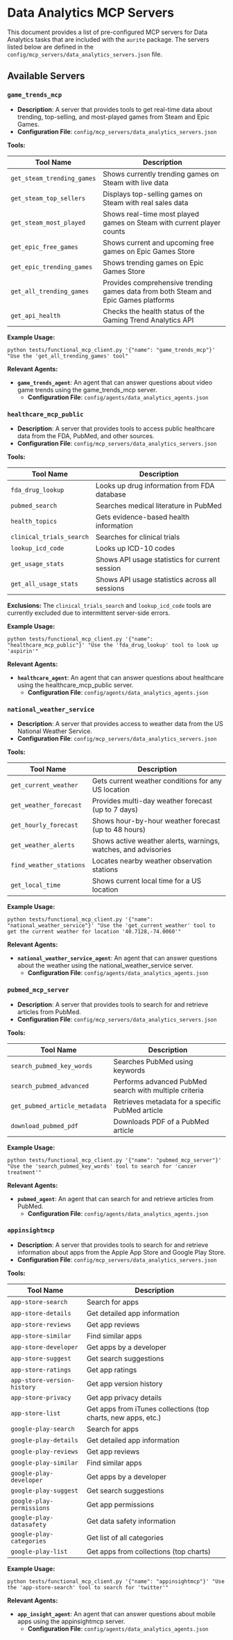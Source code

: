 # Data Analytics MCP Servers

This document provides a list of pre-configured MCP servers for Data Analytics tasks that are included with the `aurite` package. The servers listed below are defined in the `config/mcp_servers/data_analytics_servers.json` file.

## Available Servers

### `game_trends_mcp`

*   **Description**: A server that provides tools to get real-time data about trending, top-selling, and most-played games from Steam and Epic Games.
*   **Configuration File**: `config/mcp_servers/data_analytics_servers.json`

**Tools:**

| Tool Name | Description |
| --- | --- |
| `get_steam_trending_games` | Shows currently trending games on Steam with live data |
| `get_steam_top_sellers` | Displays top-selling games on Steam with real sales data |
| `get_steam_most_played` | Shows real-time most played games on Steam with current player counts |
| `get_epic_free_games` | Shows current and upcoming free games on Epic Games Store |
| `get_epic_trending_games` | Shows trending games on Epic Games Store |
| `get_all_trending_games` | Provides comprehensive trending games data from both Steam and Epic Games platforms |
| `get_api_health` | Checks the health status of the Gaming Trend Analytics API |

**Example Usage:**
```
python tests/functional_mcp_client.py '{"name": "game_trends_mcp"}' "Use the 'get_all_trending_games' tool"
```

**Relevant Agents:**
*   **`game_trends_agent`**: An agent that can answer questions about video game trends using the game_trends_mcp server.
    *   **Configuration File**: `config/agents/data_analytics_agents.json`

### `healthcare_mcp_public`

*   **Description**: A server that provides tools to access public healthcare data from the FDA, PubMed, and other sources.
*   **Configuration File**: `config/mcp_servers/data_analytics_servers.json`

**Tools:**

| Tool Name | Description |
| --- | --- |
| `fda_drug_lookup` | Looks up drug information from FDA database |
| `pubmed_search` | Searches medical literature in PubMed |
| `health_topics` | Gets evidence-based health information |
| `clinical_trials_search` | Searches for clinical trials |
| `lookup_icd_code` | Looks up ICD-10 codes |
| `get_usage_stats` | Shows API usage statistics for current session |
| `get_all_usage_stats` | Shows API usage statistics across all sessions |

**Exclusions:**
The `clinical_trials_search` and `lookup_icd_code` tools are currently excluded due to intermittent server-side errors.

**Example Usage:**
```
python tests/functional_mcp_client.py '{"name": "healthcare_mcp_public"}' "Use the 'fda_drug_lookup' tool to look up 'aspirin'"
```

**Relevant Agents:**
*   **`healthcare_agent`**: An agent that can answer questions about healthcare using the healthcare_mcp_public server.
    *   **Configuration File**: `config/agents/data_analytics_agents.json`

### `national_weather_service`

*   **Description**: A server that provides access to weather data from the US National Weather Service.
*   **Configuration File**: `config/mcp_servers/data_analytics_servers.json`

**Tools:**

| Tool Name | Description |
| --- | --- |
| `get_current_weather` | Gets current weather conditions for any US location |
| `get_weather_forecast` | Provides multi-day weather forecast (up to 7 days) |
| `get_hourly_forecast` | Shows hour-by-hour weather forecast (up to 48 hours) |
| `get_weather_alerts` | Shows active weather alerts, warnings, watches, and advisories |
| `find_weather_stations` | Locates nearby weather observation stations |
| `get_local_time` | Shows current local time for a US location |

**Example Usage:**
```
python tests/functional_mcp_client.py '{"name": "national_weather_service"}' "Use the 'get_current_weather' tool to get the current weather for location '40.7128,-74.0060'"
```

**Relevant Agents:**
*   **`national_weather_service_agent`**: An agent that can answer questions about the weather using the national_weather_service server.
    *   **Configuration File**: `config/agents/data_analytics_agents.json`

### `pubmed_mcp_server`

*   **Description**: A server that provides tools to search for and retrieve articles from PubMed.
*   **Configuration File**: `config/mcp_servers/data_analytics_servers.json`

**Tools:**

| Tool Name | Description |
| --- | --- |
| `search_pubmed_key_words` | Searches PubMed using keywords |
| `search_pubmed_advanced` | Performs advanced PubMed search with multiple criteria |
| `get_pubmed_article_metadata` | Retrieves metadata for a specific PubMed article |
| `download_pubmed_pdf` | Downloads PDF of a PubMed article |

**Example Usage:**
```
python tests/functional_mcp_client.py '{"name": "pubmed_mcp_server"}' "Use the 'search_pubmed_key_words' tool to search for 'cancer treatment'"
```

**Relevant Agents:**
*   **`pubmed_agent`**: An agent that can search for and retrieve articles from PubMed.
    *   **Configuration File**: `config/agents/data_analytics_agents.json`

### `appinsightmcp`

*   **Description**: A server that provides tools to search for and retrieve information about apps from the Apple App Store and Google Play Store.
*   **Configuration File**: `config/mcp_servers/data_analytics_servers.json`

**Tools:**

| Tool Name | Description |
| --- | --- |
| `app-store-search` | Search for apps |
| `app-store-details` | Get detailed app information |
| `app-store-reviews` | Get app reviews |
| `app-store-similar` | Find similar apps |
| `app-store-developer` | Get apps by a developer |
| `app-store-suggest` | Get search suggestions |
| `app-store-ratings` | Get app ratings |
| `app-store-version-history` | Get app version history |
| `app-store-privacy` | Get app privacy details |
| `app-store-list` | Get apps from iTunes collections (top charts, new apps, etc.) |
| `google-play-search` | Search for apps |
| `google-play-details` | Get detailed app information |
| `google-play-reviews` | Get app reviews |
| `google-play-similar` | Find similar apps |
| `google-play-developer` | Get apps by a developer |
| `google-play-suggest` | Get search suggestions |
| `google-play-permissions` | Get app permissions |
| `google-play-datasafety` | Get data safety information |
| `google-play-categories` | Get list of all categories |
| `google-play-list` | Get apps from collections (top charts) |

**Example Usage:**
```
python tests/functional_mcp_client.py '{"name": "appinsightmcp"}' "Use the 'app-store-search' tool to search for 'twitter'"
```

**Relevant Agents:**
*   **`app_insight_agent`**: An agent that can answer questions about mobile apps using the appinsightmcp server.
    *   **Configuration File**: `config/agents/data_analytics_agents.json`
